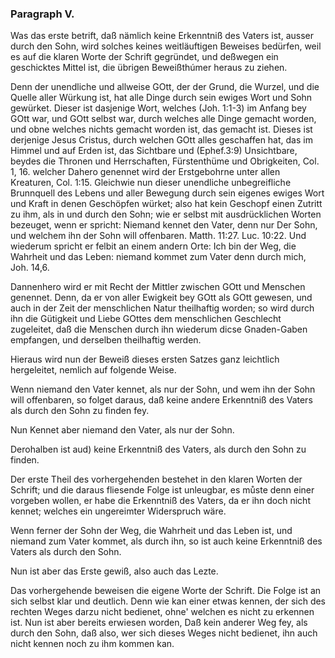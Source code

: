 <!-- Seite 57 -->

### Paragraph V. ###

Was das erste betrift, daß nämlich keine
Erkenntniß des Vaters ist, ausser durch den
Sohn, wird solches keines weitläuftigen Beweises
bedürfen, weil es auf die klaren Worte der Schrift
gegründet, und deßwegen ein geschicktes Mittel ist, die
übrigen Beweißthúmer heraus zu ziehen.

Denn der unendliche und allweise GOtt, der der
Grund, die Wurzel, und die Quelle aller Würkung
ist, hat alle Dinge durch sein ewiges Wort und
Sohn gewürket. Dieser ist dasjenige Wort, welches (Joh. 1:1-3)
im Anfang bey GOtt war, und GOtt selbst war,
durch welches alle Dinge gemacht worden, und
obne welches nichts gemacht worden ist, das gemacht
ist. Dieses ist derjenige Jesus Cristus,
durch welchen GOtt alles geschaffen hat, das im
Himmel und auf Erden ist, das Sichtbare und (Ephef.3:9)
Unsichtbare, beydes die Thronen und Herrschaften,
Fürstenthüme und Obrigkeiten, Col. 1, 16.
welcher Dahero genennet wird der Erstgebohrne unter
allen Kreaturen, Col. 1:15. Gleichwie nun dieser
unendliche unbegreifliche Brunnquell des Lebens und
aller Bewegung durch sein eigenes ewiges Wort und
Kraft in denen Geschöpfen würket; also hat kein Geschopf
einen Zutritt zu ihm, als in und durch den Sohn;
wie er selbst mit ausdrücklichen Worten bezeuget, wenn
er spricht: Niemand kennet den Vater, denn nur
Der Sohn, und welchem ihn der Sohn will offenbaren.
Matth. 11:27. Luc. 10:22. Und wiederum
spricht er felbit an einem andern Orte: Ich bin der
Weg, die Wahrheit und das Leben: niemand
kommet zum Vater denn durch mich, Joh. 14,6.

Dannenhero wird er mit Recht der Mittler zwischen
GOtt und Menschen genennet. Denn, da<!-- Seite 58,  content-0072.xml -->
er von aller Ewigkeit bey GOtt als GOtt gewesen,
und auch in der Zeit der menschlichen Natur theilhaftig
worden; so wird durch ihn die Gütigkeit und Liebe
GOttes dem menschlichen Geschlecht zugeleitet, daß
die Menschen durch ihn wiederum dicse Gnaden-Gaben
empfangen, und derselben theilhaftig werden.

Hieraus wird nun der Beweiß dieses ersten Satzes
ganz leichtlich hergeleitet, nemlich auf folgende Weise.

Wenn niemand den Vater kennet, als nur der
Sohn, und wem ihn der Sohn will offenbaren, so
folget daraus, daß keine andere Erkenntniß des Vaters
als durch den Sohn zu finden fey.

Nun Kennet aber niemand den Vater, als nur der Sohn.

Derohalben ist aud) keine Erkenntniß des Vaters,
als durch den Sohn zu finden.

Der erste Theil des vorhergehenden bestehet in den
klaren Worten der Schrift; und die daraus fliesende
Folge ist unleugbar, es můste denn einer vorgeben wollen,
er habe die Erkenntniß des Vaters, da er ihn doch nicht
kennet; welches ein ungereimter Widerspruch
wäre.

Wenn ferner der Sohn der Weg, die Wahrheit
und das Leben ist, und niemand zum Vater kommet,
als durch ihn, so ist auch keine Erkenntniß des Vaters
als durch den Sohn.

Nun ist aber das Erste gewiß, also auch das Lezte.

Das vorhergehende beweisen die eigene Worte der
Schrift. Die Folge ist an sich selbst klar und deutlich.
Denn wie kan einer etwas kennen, der sich des rechten
Weges darzu nicht bedienet, ohne' welchen es nicht zu
erkennen ist. Nun ist aber bereits erwiesen worden,
Daß kein anderer Weg fey, als durch den Sohn, daß
also, wer sich dieses Weges nicht bedienet, ihn auch
nicht kennen noch zu ihm kommen kan.<!-- Seite 59 -->

